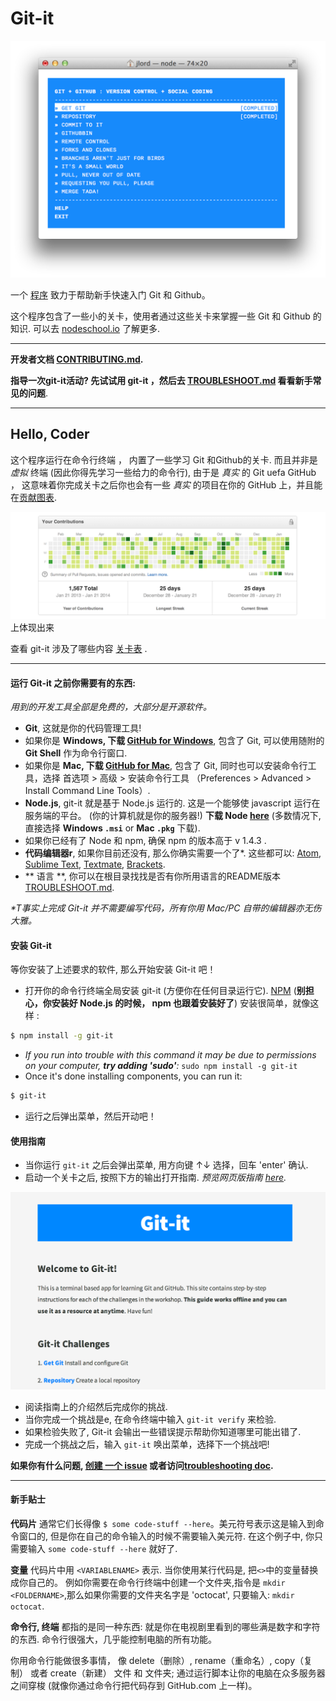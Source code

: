 # Git-it

![ss](https://raw.githubusercontent.com/jlord/git-it/master/git-it-ss.png)

一个 [程序](https://github.com/rvagg/workshopper) 致力于帮助新手快速入门 Git 和 Github。

这个程序包含了一些小的关卡，使用者通过这些关卡来掌握一些 Git 和 Github 的知识. 可以去 [nodeschool.io](http://nodeschool.io) 了解更多.

---

**开发者文档 [CONTRIBUTING.md](https://github.com/jlord/git-it/blob/master/CONTRIBUTING.md).**

**指导一次git-it活动? 先试试用 git-it ，然后去 [TROUBLESHOOT.md](https://github.com/jlord/git-it/blob/master/TROUBLESHOOT.md) 看看新手常见的问题**.

---

## Hello, Coder

这个程序运行在命令行终端 ， 内置了一些学习 Git 和Github的关卡. 而且并非是 _虚拟_ 终端 (因此你得先学习一些给力的命令行), 由于是 _真实_ 的 Git uefa GitHub ， 这意味着你完成关卡之后你也会有一些 _真实_ 的项目在你的 GitHub 上，并且能在[贡献图表](https://github.com/blog/1360-introducing-contributions).

![contributions](https://raw.githubusercontent.com/jlord/git-it/master/ghcc.png)上体现出来

查看 git-it 涉及了哪些内容 [关卡表](http://jlord.github.io/git-it) .

---

#### 运行 Git-it 之前你需要有的东西:

_用到的开发工具全部是免费的，大部分是开源软件。_

- **Git**, 这就是你的代码管理工具!
- 如果你是 **Windows, 下载 [GitHub for Windows](http://windows.github.com)**, 包含了 Git, 可以使用随附的 **Git Shell** 作为命令行窗口.
- 如果你是 **Mac, 下载 [GitHub for Mac](http://mac.github.com)**, 包含了 Git, 同时也可以安装命令行工具，选择 首选项 > 高级 > 安装命令行工具 （Preferences > Advanced > Install Command Line Tools）.
- **Node.js**, git-it 就是基于 Node.js 运行的. 这是一个能够使 javascript 运行在服务端的平台。 (你的计算机就是你的服务器!)   **下载 Node [here](http://nodejs.org/download/)** (多数情况下, 直接选择 **Windows `.msi`** or **Mac `.pkg`** 下载).
- 如果你已经有了 Node 和 npm, 确保 npm 的版本高于 v 1.4.3 .
- **代码编辑器r**, 如果你目前还没有, 那么你确实需要一个了*. 这些都可以: [Atom](http://www.atom.io), [Sublime Text](http://www.sublimetext.com/2), [Textmate](http://macromates.com/download), [Brackets](http://brackets.io/).
- ** 语言 **, 你可以在根目录找找是否有你所用语言的README版本 [TROUBLESHOOT.md](https://github.com/jlord/git-it/blob/master/TROUBLESHOOT.md).

_*T事实上完成 Git-it 并不需要编写代码，所有你用 Mac/PC 自带的编辑器亦无伤大雅。_

#### 安装 Git-it

等你安装了上述要求的软件, 那么开始安装 Git-it 吧！

- 打开你的命令行终端全局安装 git-it  (方便你在任何目录运行它). [NPM](http://www.npmjs.org) (**别担心，你安装好 Node.js 的时候， npm 也跟着安装好了**) 安装很简单，就像这样 :

```bash
$ npm install -g git-it
```
- _If you run into trouble with this command it may be due to permissions on your computer, **try adding 'sudo'**:_ `sudo npm install -g git-it`
- Once it's done installing components, you can run it:

```bash
$ git-it
```
- 运行之后弹出菜单，然后开动吧！

#### 使用指南

- 当你运行 `git-it` 之后会弹出菜单, 用方向键 ↑↓ 选择，回车 'enter' 确认.
- 启动一个关卡之后, 按照下方的输出打开指南. _预览网页版指南 [here](http://jlord.github.io/git-it)._

![img](https://raw.githubusercontent.com/jlord/git-it/master/guide-ss.png)

- 阅读指南上的介绍然后完成你的挑战.
- 当你完成一个挑战是e, 在命令终端中输入 `git-it verify` 来检验.
- 如果检验失败了, Git-it 会输出一些错误提示帮助你知道哪里可能出错了.
- 完成一个挑战之后，输入 `git-it` 唤出菜单，选择下一个挑战吧!

**如果你有什么问题,  [创建 一个 issue](https://github.com/jlord/git-it/issues/new) 或者访问[troubleshooting doc](https://github.com/jlord/git-it/blob/master/TROUBLESHOOT.md).**

---

#### 新手贴士

**代码片** 通常它们长得像 `$ some code-stuff --here`。美元符号表示这是输入到命令窗口的, 但是你在自己的命令输入的时候不需要输入美元符. 在这个例子中, 你只需要输入 `some code-stuff --here` 就好了.

**变量** 代码片中用 `<VARIABLENAME>` 表示. 当你使用某行代码是, 把`<>`中的变量替换成你自己的。 例如你需要在命令行终端中创建一个文件夹,指令是 `mkdir <FOLDERNAME>`,那么如果你需要的文件夹名字是 'octocat', 只要输入: `mkdir octocat`.

**命令行, 终端** 都指的是同一种东西: 就是你在电视剧里看到的哪些满是数字和字符的东西. 命令行很强大，几乎能控制电脑的所有功能。

你用命令行能做很多事情， 像 delete（删除）, rename（重命名）, copy（复制） 或者 create（新建） 文件 和 文件夹; 通过运行脚本让你的电脑在众多服务器之间穿梭 (就像你通过命令行把代码存到 GitHub.com 上一样)。
